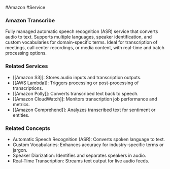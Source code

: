 #Amazon #Service 
### Amazon Transcribe

Fully managed automatic speech recognition (ASR) service that converts audio to text. Supports multiple languages, speaker identification, and custom vocabularies for domain-specific terms. Ideal for transcription of meetings, call center recordings, or media content, with real-time and batch processing options.

### Related Services

- [[Amazon S3]]: Stores audio inputs and transcription outputs.
- [[AWS Lambda]]: Triggers processing or post-processing of transcriptions.
- [[Amazon Polly]]: Converts transcribed text back to speech.
- [[Amazon CloudWatch]]: Monitors transcription job performance and metrics.
- [[Amazon Comprehend]]: Analyzes transcribed text for sentiment or entities.

### Related Concepts

- Automatic Speech Recognition (ASR): Converts spoken language to text.
- Custom Vocabularies: Enhances accuracy for industry-specific terms or jargon.
- Speaker Diarization: Identifies and separates speakers in audio.
- Real-Time Transcription: Streams text output for live audio feeds.